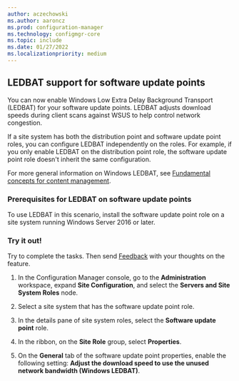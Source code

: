```yaml
---
author: aczechowski
ms.author: aaroncz
ms.prod: configuration-manager
ms.technology: configmgr-core
ms.topic: include
ms.date: 01/27/2022
ms.localizationpriority: medium
---
```


## <a name="bkmk_ledbat"></a> LEDBAT support for software update points

<!--4639895-->

You can now enable Windows Low Extra Delay Background Transport (LEDBAT) for your software update points. LEDBAT adjusts download speeds during client scans against WSUS to help control network congestion.

If a site system has both the distribution point and software update point roles, you can configure LEDBAT independently on the roles. For example, if you only enable LEDBAT on the distribution point role, the software update point role doesn't inherit the same configuration.

For more general information on Windows LEDBAT, see [Fundamental concepts for content management](../../../../plan-design/hierarchy/fundamental-concepts-for-content-management.md#windows-ledbat).

### Prerequisites for LEDBAT on software update points

To use LEDBAT in this scenario, install the software update point role on a site system running Windows Server 2016 or later.

### Try it out!

Try to complete the tasks. Then send [Feedback](../../../../understand/product-feedback.md) with your thoughts on the feature.

1. In the Configuration Manager console, go to the **Administration** workspace, expand **Site Configuration**, and select the **Servers and Site System Roles** node.

1. Select a site system that has the software update point role.

1. In the details pane of site system roles, select the **Software update point** role.

1. In the ribbon, on the **Site Role** group, select **Properties**.

1. On the **General** tab of the software update point properties, enable the following setting: **Adjust the download speed to use the unused network bandwidth (Windows LEDBAT)**.
